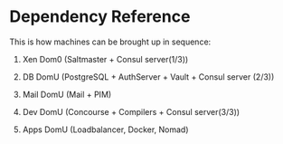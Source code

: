 Dependency Reference
====================

This is how machines can be brought up in sequence:

  1. Xen Dom0 (Saltmaster + Consul server(1/3))

  2. DB DomU (PostgreSQL + AuthServer + Vault + Consul server (2/3))

  3. Mail DomU (Mail + PIM)

  4. Dev DomU (Concourse + Compilers + Consul server(3/3))

  5. Apps DomU (Loadbalancer, Docker, Nomad)


